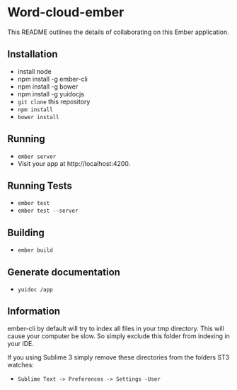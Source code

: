# Word-cloud-ember

This README outlines the details of collaborating on this Ember application.

## Installation

* install node
* npm install -g ember-cli
* npm install -g bower
* npm install -g yuidocjs
* `git clone` this repository
* `npm install`
* `bower install`

## Running

* `ember server`
* Visit your app at http://localhost:4200.

## Running Tests

* `ember test`
* `ember test --server`

## Building

* `ember build`

## Generate documentation

* `yuidoc /app`

## Information

ember-cli by default will try to index all files in your tmp directory. This will cause your computer be slow. So simply exclude this folder from indexing in your IDE.

If you using Sublime 3 simply remove these directories from the folders ST3 watches:

* `Sublime Text -> Preferences -> Settings -User `

